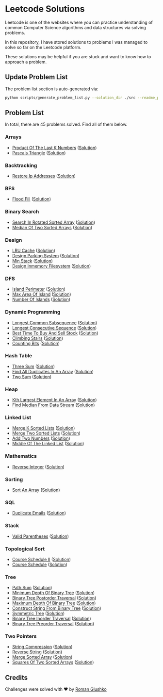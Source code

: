 # Leetcode Solutions

Leetcode is one of the websites where you can practice understanding of 
common Computer Science algorithms and data structures via solving problems.

In this repository, I have stored solutions to problems I was managed to solve so far on the Leetcode platform.

These solutions may be helpful if you are stuck and want to know how to approach a problem.

## Update Problem List

The problem list section is auto-generated via:

```bash
python scripts/generate_problem_list.py --solution_dir ./src --readme_path ./readme.md
```

## Problem List 

In total, there are 45 problems solved. Find all of them below.

 ### Arrays 

- [Product Of The Last K Numbers](https://leetcode.com/problems/product-of-the-last-k-numbers/) ([Solution](https://github.com/roma-glushko/leetcode-solutions/tree/master/src/arrays/product_of_the_last_k_numbers.py)) 
- [Pascals Triangle](https://leetcode.com/problems/pascals-triangle/) ([Solution](https://github.com/roma-glushko/leetcode-solutions/tree/master/src/arrays/pascals_triangle.py)) 

 ### Backtracking 

- [Restore Ip Addresses](https://leetcode.com/problems/restore-ip-addresses/) ([Solution](https://github.com/roma-glushko/leetcode-solutions/tree/master/src/backtracking/restore_ip_addresses.py)) 

 ### BFS 

- [Flood Fill](https://leetcode.com/problems/flood-fill/) ([Solution](https://github.com/roma-glushko/leetcode-solutions/tree/master/src/bfs/flood_fill.py)) 

 ### Binary Search 

- [Search In Rotated Sorted Array](https://leetcode.com/problems/search-in-rotated-sorted-array/) ([Solution](https://github.com/roma-glushko/leetcode-solutions/tree/master/src/binary_search/search_in_rotated_sorted_array.py)) 
- [Median Of Two Sorted Arrays](https://leetcode.com/problems/median-of-two-sorted-arrays/) ([Solution](https://github.com/roma-glushko/leetcode-solutions/tree/master/src/binary_search/median_of_two_sorted_arrays.py)) 

 ### Design 

- [LRU Cache](https://leetcode.com/problems/lru-cache/) ([Solution](https://github.com/roma-glushko/leetcode-solutions/tree/master/src/design/lru_cache.py)) 
- [Design Parking System](https://leetcode.com/problems/design-parking-system/) ([Solution](https://github.com/roma-glushko/leetcode-solutions/tree/master/src/design/design_parking_system.py)) 
- [Min Stack](https://leetcode.com/problems/min-stack/) ([Solution](https://github.com/roma-glushko/leetcode-solutions/tree/master/src/design/min_stack.py)) 
- [Design Inmemory Filesystem](https://leetcode.com/problems/design-in-memory-file-system/) ([Solution](https://github.com/roma-glushko/leetcode-solutions/tree/master/src/design/design_inmemory_filesystem.py)) 

 ### DFS 

- [Island Perimeter](https://leetcode.com/problems/island-perimeter/) ([Solution](https://github.com/roma-glushko/leetcode-solutions/tree/master/src/dfs/island_perimeter.py)) 
- [Max Area Of Island](https://leetcode.com/problems/max-area-of-island/) ([Solution](https://github.com/roma-glushko/leetcode-solutions/tree/master/src/dfs/max_area_of_island.py)) 
- [Number Of Islands](https://leetcode.com/problems/number-of-islands/) ([Solution](https://github.com/roma-glushko/leetcode-solutions/tree/master/src/dfs/number_of_islands.py)) 

 ### Dynamic Programming 

- [Longest Common Subsequence](https://leetcode.com/problems/longest-common-subsequence/) ([Solution](https://github.com/roma-glushko/leetcode-solutions/tree/master/src/dynamic_programming/longest_common_subsequence.py)) 
- [Longest Consecutive Sequence](https://leetcode.com/problems/longest-consecutive-sequence/) ([Solution](https://github.com/roma-glushko/leetcode-solutions/tree/master/src/dynamic_programming/longest_consecutive_sequence.py)) 
- [Best Time To Buy And Sell Stock](https://leetcode.com/problems/best-time-to-buy-and-sell-stock/) ([Solution](https://github.com/roma-glushko/leetcode-solutions/tree/master/src/dynamic_programming/best_time_to_buy_and_sell_stock.py)) 
- [Climbing Stairs](https://leetcode.com/problems/climbing-stairs/) ([Solution](https://github.com/roma-glushko/leetcode-solutions/tree/master/src/dynamic_programming/climbing_stairs.py)) 
- [Counting Bits](https://leetcode.com/problems/counting-bits/) ([Solution](https://github.com/roma-glushko/leetcode-solutions/tree/master/src/dynamic_programming/counting_bits.py)) 

 ### Hash Table 

- [Three Sum](https://leetcode.com/problems/3sum/) ([Solution](https://github.com/roma-glushko/leetcode-solutions/tree/master/src/hash_table/three_sum.py)) 
- [Find All Duplicates In An Array](https://leetcode.com/problems/find-all-duplicates-in-an-array/) ([Solution](https://github.com/roma-glushko/leetcode-solutions/tree/master/src/hash_table/find_all_duplicates_in_an_array.py)) 
- [Two Sum](https://leetcode.com/problems/two-sum/) ([Solution](https://github.com/roma-glushko/leetcode-solutions/tree/master/src/hash_table/two_sum.py)) 

 ### Heap 

- [Kth Largest Element In An Array](https://leetcode.com/problems/kth-largest-element-in-an-array/) ([Solution](https://github.com/roma-glushko/leetcode-solutions/tree/master/src/heap/kth_largest_element_in_an_array.py)) 
- [Find Median From Data Stream](https://leetcode.com/problems/find-median-from-data-stream/) ([Solution](https://github.com/roma-glushko/leetcode-solutions/tree/master/src/heap/find_median_from_data_stream.py)) 

 ### Linked List 

- [Merge K Sorted Lists](https://leetcode.com/problems/merge-k-sorted-lists/) ([Solution](https://github.com/roma-glushko/leetcode-solutions/tree/master/src/linked_list/merge_k_sorted_lists.py)) 
- [Merge Two Sorted Lists](https://leetcode.com/problems/merge-two-sorted-lists/) ([Solution](https://github.com/roma-glushko/leetcode-solutions/tree/master/src/linked_list/merge_two_sorted_lists.py)) 
- [Add Two Numbers](https://leetcode.com/problems/add-two-numbers/) ([Solution](https://github.com/roma-glushko/leetcode-solutions/tree/master/src/linked_list/add_two_numbers.py)) 
- [Middle Of The Linked List](https://leetcode.com/problems/middle-of-the-linked-list/) ([Solution](https://github.com/roma-glushko/leetcode-solutions/tree/master/src/linked_list/middle_of_the_linked_list.py)) 

 ### Mathematics 

- [Reverse Integer](https://leetcode.com/problems/reverse-integer/) ([Solution](https://github.com/roma-glushko/leetcode-solutions/tree/master/src/mathematics/reverse_integer.py)) 

 ### Sorting 

- [Sort An Array](https://leetcode.com/problems/sort-an-array/) ([Solution](https://github.com/roma-glushko/leetcode-solutions/tree/master/src/sorting/sort_an_array.py)) 

 ### SQL 

- [Duplicate Emails](https://leetcode.com/problems/duplicate-emails/) ([Solution](https://github.com/roma-glushko/leetcode-solutions/tree/master/src/sql/duplicate_emails.sql)) 

 ### Stack 

- [Valid Parentheses](https://leetcode.com/problems/valid-parentheses/) ([Solution](https://github.com/roma-glushko/leetcode-solutions/tree/master/src/stack/valid_parentheses.py)) 

 ### Topological Sort 

- [Course Schedule II](https://leetcode.com/problems/course-schedule-ii/) ([Solution](https://github.com/roma-glushko/leetcode-solutions/tree/master/src/topological_sort/course_schedule_ii.py)) 
- [Course Schedule](https://leetcode.com/problems/course-schedule/) ([Solution](https://github.com/roma-glushko/leetcode-solutions/tree/master/src/topological_sort/course_schedule.py)) 

 ### Tree 

- [Path Sum](https://leetcode.com/problems/path-sum/) ([Solution](https://github.com/roma-glushko/leetcode-solutions/tree/master/src/tree/path_sum.py)) 
- [Minimum Depth Of Binary Tree](https://leetcode.com/problems/minimum-depth-of-binary-tree/) ([Solution](https://github.com/roma-glushko/leetcode-solutions/tree/master/src/tree/minimum_depth_of_binary_tree.py)) 
- [Binary Tree Postorder Traversal](https://leetcode.com/problems/binary-tree-postorder-traversal/) ([Solution](https://github.com/roma-glushko/leetcode-solutions/tree/master/src/tree/binary_tree_postorder_traversal.py)) 
- [Maximum Depth Of Binary Tree](https://leetcode.com/problems/maximum-depth-of-binary-tree/) ([Solution](https://github.com/roma-glushko/leetcode-solutions/tree/master/src/tree/maximum_depth_of_binary_tree.py)) 
- [Construct String From Binary Tree](https://leetcode.com/problems/construct-string-from-binary-tree/) ([Solution](https://github.com/roma-glushko/leetcode-solutions/tree/master/src/tree/construct_string_from_binary_tree.py)) 
- [Symmetric Tree](https://leetcode.com/problems/symmetric-tree/) ([Solution](https://github.com/roma-glushko/leetcode-solutions/tree/master/src/tree/symmetric_tree.py)) 
- [Binary Tree Inorder Traversal](https://leetcode.com/problems/binary-tree-inorder-traversal/) ([Solution](https://github.com/roma-glushko/leetcode-solutions/tree/master/src/tree/binary_tree_inorder_traversal.py)) 
- [Binary Tree Preorder Traversal](https://leetcode.com/problems/binary-tree-preorder-traversal/) ([Solution](https://github.com/roma-glushko/leetcode-solutions/tree/master/src/tree/binary_tree_preorder_traversal.py)) 

 ### Two Pointers 

- [String Compression](https://leetcode.com/problems/string-compression/) ([Solution](https://github.com/roma-glushko/leetcode-solutions/tree/master/src/two_pointers/string_compression.py)) 
- [Reverse String](https://leetcode.com/problems/reverse-string/) ([Solution](https://github.com/roma-glushko/leetcode-solutions/tree/master/src/two_pointers/reverse_string.py)) 
- [Merge Sorted Array](https://leetcode.com/problems/merge-sorted-array/) ([Solution](https://github.com/roma-glushko/leetcode-solutions/tree/master/src/two_pointers/merge_sorted_array.py)) 
- [Squares Of Two Sorted Arrays](https://leetcode.com/problems/squares-of-a-sorted-array/) ([Solution](https://github.com/roma-glushko/leetcode-solutions/tree/master/src/two_pointers/squares_of_two_sorted_arrays.py)) 

## Credits 

Challenges were solved with ❤️ by [Roman Glushko](https://www.romaglushko.com/)